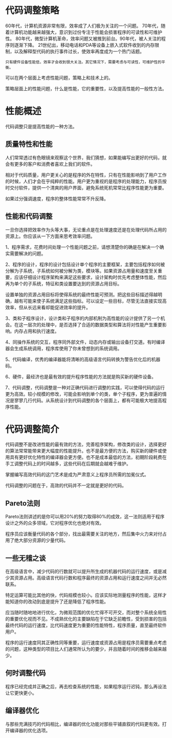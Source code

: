 # 代码调整策略

60年代，计算机资源非常有限，效率成了人们极为关注的一个问题。
70年代，随着计算机功能越来越强大，意识到过份专注于性能会损害程序的可读性和可维护性。
80年代，微型计算机革命，效率问题又被推到前台。90年代，被人关注的程序则逐渐下降。
21世纪出，移动电话和PDA等设备上嵌入式软件收到的内存限制，以及解释型代码的执行事件过长，使效率再度成为一个热门话题。

    只有硬件设备性能低，效率才会收到很大关注。其它情况下，需要考虑与可读性，可维护性的平衡。

可以在两个层面上考虑性能问题，策略上和技术上的。

策略层面上的性能问题，什么是性能，它的重要性，以及提高性能的一般性方法。

# 性能概述

代码调整只是提高性能的一种方法。

## 质量特性和性能

人们常常透过有色眼镜来观察这个世界，我们猜想，如果能编写出更好的代码，就会有更多的客户和消费者喜欢上我们的软件。

相对于代码质量，用户更关心的是程序的外在特性，只有在性能影响到了用户工作的时候，人们才会在乎纯粹的性能。用户更为重视的是程序的处理能力，程序员按时交付软件，提供一个清爽的用户界面，避免系统死机常常比程序性能更为重要。

如果过分强调速度，程序的整体性能常常不升反降。

## 性能和代码调整

一旦你选择把效率作为头等大事，无论重点是在处理速度还是在处理代码所占用的资源上。你应该从一下方面来思考效率问题。

1、程序需求，花费时间处理一个性能问题之前，请想清楚你的确是在解决一个确实需要解决的问题。

2、程序的设计，程序的设计包括设计单个程序的主要框架，主要包括程序如何被分解为子系统，子系统如何被分解为类，模块等。如果资源占用量和速度至关重要，应该仔细设计程序架构来满足这些要求，设计架构时优先考虑整体性能，然后再为单个的子系统，特征和类设置要达到的资源占用目标。

设置单独的资源占用目标将使得系统的最终性能可预测。把这些目标描述得越明确，越有可能来使子系统满足这些指标。可以设定一些目标，尽管无法直接实现高效率，但从长远来看却能促进效率的提升。

3、类和子程序设计，设计类和子程序的内部机制为高性能的设计提供了另一个机会。在这一层次的处理中，是否选择了合适的数据类型和算法将对性能产生重要影响。内存占用和执行速度。

4、同操作系统的交互，程序同外部文件，动态内存或输出设备打交道。有时编译器会生成系统调用，程序库使用了你未曾想到的系统调用。

5、代码编译，优秀的编译器能将清晰的高级语言代码转换为警告优化后的机器码。

6、硬件，最经济也是最有效的提升程序性能的方法就是购买新的硬件设备。

7、代码调整，代码调整是一种对正确代码进行调整的实践，可以使得代码的运行更为高效。较小规模的修改，可能会影响到单个的类，单个子程序，更为普遍的情况是寥寥几行代码。从系统设计到代码调整的各个层面上，都有可能极大地提高程序性能。

# 代码调整简介

代码调整不是改进性能的最有效的方法，完善程序架构，修改类的设计，选择更好的算法常常能带来更大幅度的性能提升。也不是最方便的方法，购买新的硬件或使用具有更好优化特性的编译器会更方便。也不是成本最低的方法，初期阶段耗费在手工调整代码上的时间越多，这些代码在后期就会越难于维护。

掌握编写高效代码的这门艺术是成为严肃意义上程序员所需的加冕仪式。

代码调整的问题在于，高效的代码并不一定就是更好的代码。

## Pareto法则

Pareto法则讲述的是你可以用20%的努力取得80%的成效，这一法则适用于程序设计之外的众多领域，它对程序优化也绝对有效。

程序员应该衡量代码的各个部分，找出最需要关注的地方，然后集中火力来对付占用了绝大部分资源的少量代码。

## 一些无稽之谈

在高级语言中，减少代码的行数就可以提升所生成的机器代码的运行速度，或是减少其资源占用。高级语言代码行数和程序最终的资源占用和运行速度之间并无必然联系。

特定运算可能比其他的快，代码规模也较小。应该实际地测量程序的性能，这样才能知道你的改动到底是提升了还是降低了程序性能。

应当随时随地地进行优化，为微观范围的优化忙得不可开交，而对整个系统全局性的重要优化视而不见。不成熟优化的主要缺陷在于它缺乏前瞻性，受到损害的包括最终代码的运行速度，比代码速度更为重要的性能特性，程序质量，直至最终软件用户。

程序的运行速度同其正确性同等重要，运行速度或资源占用是程序员需要重点考虑的问题，这种类型的项目比人们通常所认为的要少，并且随着时间的推移会越来越少。

## 何时调整代码

程序已经完成并正确之后，再去检查系统的性能，如果程序运行迟钝，那么再设法让它更快更小。


## 编译器优化

与那些充满技巧的代码相比，编译器的优化功能对那些平铺直叙的代码更有效。打开编译器的优化选项。



